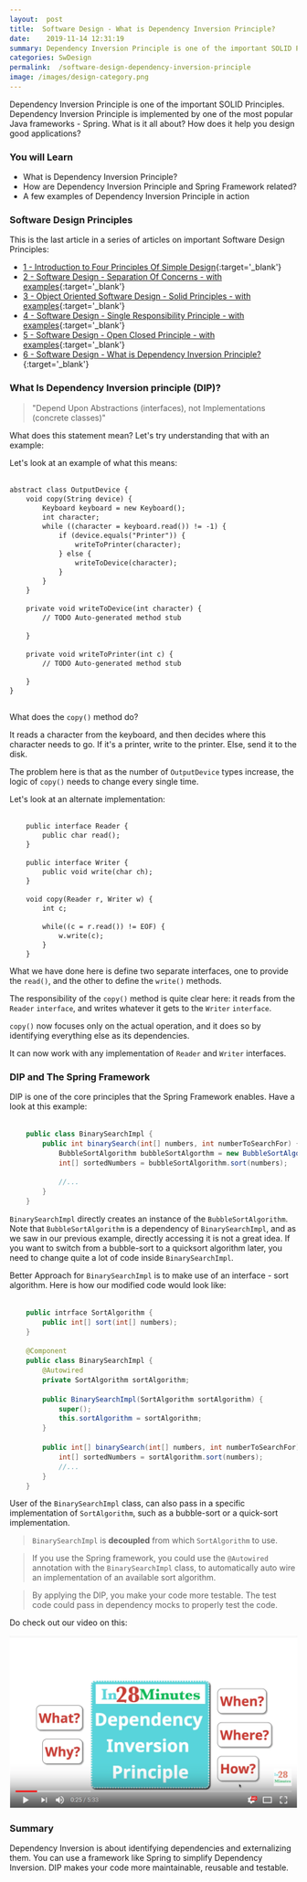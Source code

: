 ```yaml
---
layout:  post
title:  Software Design - What is Dependency Inversion Principle?
date:    2019-11-14 12:31:19
summary: Dependency Inversion Principle is one of the important SOLID Principles. Dependency Inversion Principle is implemented by one of the most popular Java frameworks - Spring. What is it all about? How does it help you design good applications?
categories: SwDesign
permalink:  /software-design-dependency-inversion-principle
image: /images/design-category.png
---
```


Dependency Inversion Principle is one of the important SOLID Principles. Dependency Inversion Principle is implemented by one of the most popular Java frameworks - Spring. What is it all about? How does it help you design good applications?

### You will Learn
- What is Dependency Inversion Principle?
- How are Dependency Inversion Principle and Spring Framework related?
- A few examples of Dependency Inversion Principle in action


### Software Design Principles

This is the last article in a series of articles on important Software Design Principles:

- [1 - Introduction to Four Principles Of Simple Design](/four-principles-of-simple-design){:target='_blank'}
- [2 - Software Design - Separation Of Concerns - with examples](/software-design-seperation-of-concerns-with-examples){:target='_blank'}
- [3 - Object Oriented Software Design - Solid Principles - with examples](/software-design-solid-principles){:target='_blank'}
- [4 - Software Design - Single Responsibility Principle - with examples](/software-design-single-responsibility-principle){:target='_blank'}
- [5 - Software Design - Open Closed Principle - with examples](/software-design-open-closed-principle){:target='_blank'}
- [6 - Software Design - What is Dependency Inversion Principle?](/software-design-dependency-inversion-principle){:target='_blank'}


### What Is Dependency Inversion principle (DIP)?

> "Depend Upon Abstractions (interfaces), not Implementations (concrete classes)"

What does this statement mean? Let's try understanding that with an example:

Let's look at an example of what this means:

```

abstract class OutputDevice {
	void copy(String device) {
		Keyboard keyboard = new Keyboard();
		int character;
		while ((character = keyboard.read()) != -1) {
			if (device.equals("Printer")) {
				writeToPrinter(character);
			} else {
				writeToDevice(character);
			}
		}
	}

	private void writeToDevice(int character) {
		// TODO Auto-generated method stub
		
	}

	private void writeToPrinter(int c) {
		// TODO Auto-generated method stub
		
	}
}


```

What does the ```copy()``` method do?

It reads a character from the keyboard, and then decides where this character needs to go. If it's a printer, write to the printer. Else, send it to the disk.  

The problem here is that as the number of ```OutputDevice``` types increase, the logic of ```copy()``` needs to change every single time. 

Let's look at an alternate implementation:

```

	public interface Reader {
		public char read();
	}

	public interface Writer {
		public void write(char ch);
	}

	void copy(Reader r, Writer w) {
		int c;

		while((c = r.read()) != EOF) {
			w.write(c);
		}
	}

```

What we have done here is define two separate interfaces, one to provide the ```read()```, and the other to define the ```write()``` methods. 

The responsibility of the ```copy()``` method is quite clear here: it reads from the ```Reader``` ```interface```, and writes whatever it gets to the ```Writer``` ```interface```. 

```copy()``` now focuses only on the actual operation, and it does so by identifying everything else as its dependencies. 

It can now work with any implementation of ```Reader``` and ```Writer``` interfaces.

### DIP and The Spring Framework

DIP is one of the core principles that the Spring Framework enables. Have a look at this example:

```java

	public class BinarySearchImpl {
		public int binarySearch(int[] numbers, int numberToSearchFor) {
			BubbleSortAlgorithm bubbleSortAlgorthm = new BubbleSortAlgorithm();
			int[] sortedNumbers = bubbleSortAlgorithm.sort(numbers);

			//...
		}
	}

```

```BinarySearchImpl``` directly creates an instance of the ```BubbleSortAlgorithm```. Note that ```BubbleSortAlgorithm``` is a dependency of ```BinarySearchImpl```, and as we saw in our previous example, directly accessing it is not a great idea. If you want to switch from a bubble-sort to a quicksort algorithm later, you need to change quite a lot of code inside ```BinarySearchImpl```. 

Better Approach for ```BinarySearchImpl``` is to make use of an interface - sort algorithm. Here is how our modified code would look like:

```java

	public intrface SortAlgorithm {
		public int[] sort(int[] numbers);
	}

	@Component
	public class BinarySearchImpl {
		@Autowired
		private SortAlgorithm sortAlgorithm;

		public BinarySearchImpl(SortAlgorithm sortAlgorithm) {
			super();
			this.sortAlgorithm = sortAlgorithm;
		}

		public int[] binarySearch(int[] numbers, int numberToSearchFor) {
			int[] sortedNumbers = sortAlgorithm.sort(numbers);
			//...
		}
	}

```

User of the ```BinarySearchImpl``` class, can also pass in a specific implementation of ```SortAlgorithm```, such as a bubble-sort or a quick-sort implementation. 

> ```BinarySearchImpl``` is **decoupled** from which ```SortAlgorithm``` to use.

> If you use the Spring framework, you could use the ```@Autowired``` annotation with the ```BinarySearchImpl``` class, to automatically auto wire an implementation of an available sort algorithm.

> By applying the DIP, you make your code more testable. The test code could pass in dependency mocks to properly test the code. 

Do check out our video on this:

[![image info](/images/Capture-015-01.png)](https://www.youtube.com/watch?v=PdQ4xAUGitk)   

### Summary

Dependency Inversion is about identifying dependencies and externalizing them. You can use a framework like Spring to simplify Dependency Inversion. DIP makes your code more maintainable, reusable and testable.

